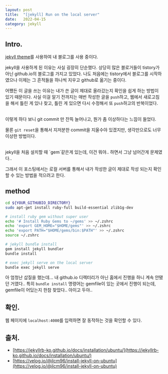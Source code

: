 ```yaml
---
layout: post
title:  "[jekyll] Run on the local server"
date:   2022-04-15
category: jekyll
---
```


## Intro.
[jekyll theme](http://jekyllthemes.org/)를 사용하여 내 블로그를 사용 중이다. 

jekyll을 사용하게 된 이유는 사실 굉장히 단순했다. 상당히 많은 블로거들이 tistory가 아닌 github.io의 블로그를 가지고 있었다. 나도 처음에는 tistory에서 블로그를 시작하였으나 이제는 그 흔적들을 하나씩 지우고 github로 옮기는 중이다.

어쨌든 이 글을 쓰는 이유는 내가 쓴 글이 제대로 올라갔는지 확인을 쉽게 하는 방법이 있기 때문이다. 사실 이걸 알기 전까지는 매번 작성한 글을 `push`하고, 웹에서 새로고침을 해서 틀린 게 있나 찾고, 틀린 게 있으면 다시 수정해서 또 `push`하고의 반복이었다. 

<br>
이렇게 하다 보니 git commit 만 잔뜩 늘어나고, 뭔가 좀 이상하다는 느낌이 들었다. 

물론 `git reset`을 통해서 지저분한 commit을 지울수야 있겠지만, 생각만으로도 너무 이상한 방법이다.

<br>
jekyll을 처음 설치할 때 `gem`같은게 있는데, 이건 뭐야.. 하면서 그냥 넘어간게 문제였다..

그래서 이 포스팅에서는 로컬 서버를 통해서 내가 작성한 글이 제대로 작성 되는지 확인할 수 있는 방법을 적으려고 한다.

## method

```bash
cd ${YOUR_GITHUBIO_DIRECTORY}
sudo apt-get install ruby-full build-essential zlib1g-dev

# install ruby gem without super user
echo '# Install Ruby Gems to ~/gems' >> ~/.zshrc
echo 'export GEM_HOME="$HOME/gems"' >> ~/.zshrc
echo 'export PATH="$HOME/gems/bin:$PATH"' >> ~/.zshrc
source ~/.zshrc

# jekyll bundle install
gem install jekyll bundler
bundle install

# exec jekyll serve on the local server
bundle exec jekyll serve
```

아 엄청난 삽질을 했는데... 내 github.io 디렉터리가 아닌 홈에서 진행을 하니 계속 안됐던 거였다.. 특히 `bundle install` 명령어는 gemfile이 있는 곳에서 진행이 되는데, gemfile이 어딨는지 한참 찾았다.. 아이고 두야..

## 확인.
웹 페이지에 `localhost:4000`를 입력하면 잘 동작하는 것을 확인할 수 있다.



## 출처.
- [https://jekyllrb-ko.github.io/docs/installation/ubuntu/](https://jekyllrb-ko.github.io/docs/installation/ubuntu/)
- [https://velog.io/@ilcm96/install-jekyll-on-ubuntu](https://velog.io/@ilcm96/install-jekyll-on-ubuntu)
